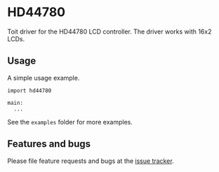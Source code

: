 # HD44780
Toit driver for the HD44780 LCD controller. The driver works with 16x2 LCDs.

## Usage

A simple usage example.

```
import hd44780

main:
  ...
```

See the `examples` folder for more examples.

## Features and bugs

Please file feature requests and bugs at the [issue tracker][tracker].

[tracker]: https://github.com/nilwes/HD44780/issues
